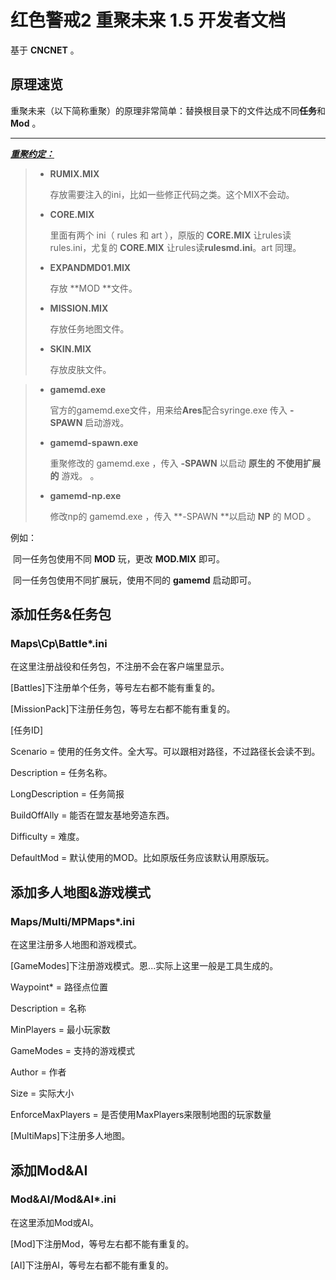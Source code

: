 # 红色警戒2 重聚未来 1.5 开发者文档

基于 **CNCNET** 。

## 原理速览

重聚未来（以下简称重聚）的原理非常简单：替换根目录下的文件达成不同**任务**和 **Mod** 。

------

***<u>重聚约定：</u>***

> - **RUMIX.MIX**
>
>   存放需要注入的ini，比如一些修正代码之类。这个MIX不会动。
>
> - **CORE.MIX**
>
>   里面有两个 ini（ rules 和 art ），原版的 **CORE.MIX** 让rules读rules.ini，尤复的 **CORE.MIX** 让rules读**rulesmd.ini**。art 同理。
>
> - **EXPANDMD01.MIX**
>
>   存放 **MOD **文件。
>
> - **MISSION.MIX**
>
>   存放任务地图文件。
>
> - **SKIN.MIX**
>
>   存放皮肤文件。

> - **gamemd.exe**
>
>   官方的gamemd.exe文件，用来给**Ares**配合syringe.exe 传入 **-SPAWN** 启动游戏。
>
> - **gamemd-spawn.exe**
>
>   重聚修改的 gamemd.exe ，传入 **-SPAWN** 以启动 **原生的 不使用扩展的** 游戏。 。
>
> - **gamemd-np.exe**
>
>   修改np的 gamemd.exe ，传入 **-SPAWN **以启动 **NP** 的 MOD 。

例如：

​		同一任务包使用不同 **MOD** 玩，更改 **MOD.MIX** 即可。

​		同一任务包使用不同扩展玩，使用不同的 **gamemd** 启动即可。

## 添加任务&任务包

### Maps\Cp\Battle*.ini

在这里注册战役和任务包，不注册不会在客户端里显示。

[Battles]下注册单个任务，等号左右都不能有重复的。

[MissionPack]下注册任务包，等号左右都不能有重复的。

[任务ID]

Scenario = 使用的任务文件。全大写。可以跟相对路径，不过路径长会读不到。

Description = 任务名称。

LongDescription = 任务简报

BuildOffAlly = 能否在盟友基地旁造东西。

Difficulty = 难度。

DefaultMod = 默认使用的MOD。比如原版任务应该默认用原版玩。

## 添加多人地图&游戏模式

### Maps/Multi/MPMaps*.ini

在这里注册多人地图和游戏模式。

[GameModes]下注册游戏模式。恩...实际上这里一般是工具生成的。

Waypoint* = 路径点位置

Description = 名称

MinPlayers = 最小玩家数

GameModes = 支持的游戏模式

Author = 作者

Size = 实际大小

EnforceMaxPlayers = 是否使用MaxPlayers来限制地图的玩家数量

[MultiMaps]下注册多人地图。



## 添加Mod&AI

### Mod&AI/Mod&AI*.ini

在这里添加Mod或AI。

[Mod]下注册Mod，等号左右都不能有重复的。

[AI]下注册AI，等号左右都不能有重复的。



